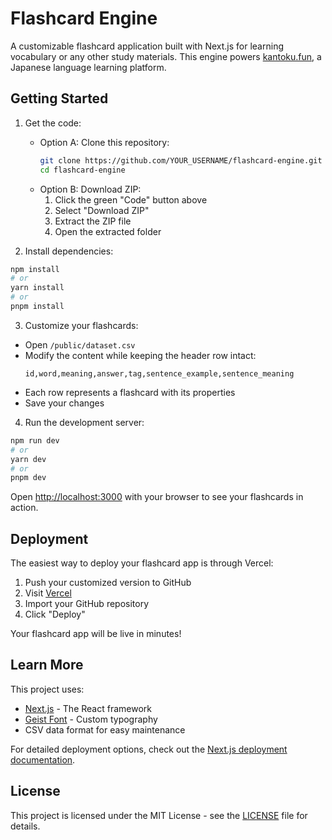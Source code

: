 # Flashcard Engine

A customizable flashcard application built with Next.js for learning vocabulary or any other study materials. This engine powers [kantoku.fun](https://kantoku.fun), a Japanese language learning platform.

## Getting Started

1. Get the code:
   - Option A: Clone this repository:
     ```bash
     git clone https://github.com/YOUR_USERNAME/flashcard-engine.git
     cd flashcard-engine
     ```
   - Option B: Download ZIP:
     1. Click the green "Code" button above
     2. Select "Download ZIP"
     3. Extract the ZIP file
     4. Open the extracted folder

2. Install dependencies:
```bash
npm install
# or
yarn install
# or
pnpm install
```

3. Customize your flashcards:
- Open `/public/dataset.csv`
- Modify the content while keeping the header row intact:
  ```
  id,word,meaning,answer,tag,sentence_example,sentence_meaning
  ```
- Each row represents a flashcard with its properties
- Save your changes

4. Run the development server:
```bash
npm run dev
# or
yarn dev
# or
pnpm dev
```

Open [http://localhost:3000](http://localhost:3000) with your browser to see your flashcards in action.

## Deployment

The easiest way to deploy your flashcard app is through Vercel:

1. Push your customized version to GitHub
2. Visit [Vercel](https://vercel.com/new)
3. Import your GitHub repository
4. Click "Deploy"

Your flashcard app will be live in minutes!

## Learn More

This project uses:
- [Next.js](https://nextjs.org/docs) - The React framework
- [Geist Font](https://vercel.com/font) - Custom typography
- CSV data format for easy maintenance

For detailed deployment options, check out the [Next.js deployment documentation](https://nextjs.org/docs/app/building-your-application/deploying).

## License

This project is licensed under the MIT License - see the [LICENSE](LICENSE) file for details.
